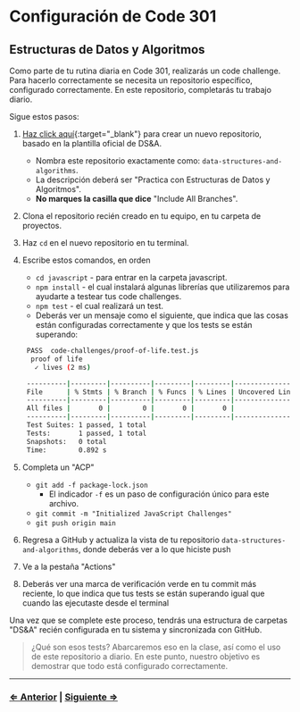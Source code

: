 ﻿# Configuración de Code 301

## Estructuras de Datos y Algoritmos

Como parte de tu rutina diaria en Code 301, realizarás un code challenge. Para hacerlo correctamente se necesita un repositorio específico, configurado correctamente. En este repositorio, completarás tu trabajo diario.

Sigue estos pasos:

1. [Haz click aquí](https://github.com/entertechschool/data-structures-and-algorithms/generate){:target="_blank"} para crear un nuevo repositorio, basado en la plantilla oficial de DS&A.
   - Nombra este repositorio exactamente como: `data-structures-and-algorithms`.
   - La descripción deberá ser "Practica con Estructuras de Datos y Algoritmos".
   - **No marques la casilla que dice** "Include All Branches".
1. Clona el repositorio recién creado en tu equipo, en tu carpeta de proyectos.
1. Haz `cd` en el nuevo repositorio en tu terminal.
1. Escribe estos comandos, en orden
   - `cd javascript` - para entrar en la carpeta javascript.
   - `npm install` - el cual instalará algunas librerías que utilizaremos para ayudarte a testear tus code challenges.
   - `npm test` - el cual realizará un test.
   - Deberás ver un mensaje como el siguiente, que indica que las cosas están configuradas correctamente y que los tests se están superando:

   ```bash
    PASS  code-challenges/proof-of-life.test.js
     proof of life
      ✓ lives (2 ms)

    ----------|---------|----------|---------|---------|-------------------
    File      | % Stmts | % Branch | % Funcs | % Lines | Uncovered Line #s
    ----------|---------|----------|---------|---------|-------------------
    All files |       0 |        0 |       0 |       0 |
    ----------|---------|----------|---------|---------|-------------------
    Test Suites: 1 passed, 1 total
    Tests:       1 passed, 1 total
    Snapshots:   0 total
    Time:        0.892 s
   ```

1. Completa un "ACP"
   - `git add -f package-lock.json`
       - El indicador `-f` es un paso de configuración único para este archivo.
   - `git commit -m "Initialized JavaScript Challenges"`
   - `git push origin main`
1. Regresa a GitHub y actualiza la vista de tu repositorio `data-structures-and-algorithms`, donde deberás ver a lo que hiciste push
1. Ve a la pestaña "Actions"
1. Deberás ver una marca de verificación verde en tu commit más reciente, lo que indica que tus tests se están superando igual que cuando las ejecutaste desde el terminal

Una vez que se complete este proceso, tendrás una estructura de carpetas "DS&A" recién configurada en tu sistema y sincronizada con GitHub.

> ¿Qué son esos tests? Abarcaremos eso en la clase, así como el uso de este repositorio a diario. En este punto, nuestro objetivo es demostrar que todo está configurado correctamente.

---

### [⇐ Anterior](./1-database) | [Siguiente ⇒](./3-eslint-config)
